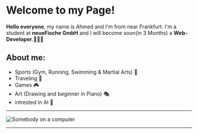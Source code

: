# Welcome to my Page!

**Hello everyone**, my name is Ahmed and I'm from near Frankfurt. I'm a student at **neueFische GmbH** and I will become soon(in 3 Months) a **Web-Developer**.👨🏽‍💻


**About me:**
---

- Sports (Gym, Running, Swimming & Martial Arts) 🎯
- Traveling 🚀
- Games 🎮
- Art (Drawing and beginner in Piano) 🎭
- intrested in AI 👾
---
![Somebody on a computer](https://media0.giphy.com/media/qgQUggAC3Pfv687qPC/giphy.gif?cid=ecf05e47g4ybm1qcgsxdejp87wwx3t9dyg3flky1o8e67qwa&rid=giphy.gif&ct=g)

---
  

